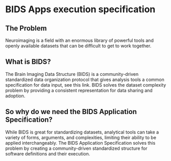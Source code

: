 # BIDS Apps execution specification

## The Problem

Neuroimaging is a field with an enormous library of powerful tools
and openly available datasets that can be difficult to get to work together.

## What is BIDS?

The Brain Imaging Data Structure (BIDS) is a community-driven
standardized data organization protocol that gives analysis tools a common
specification for data input, see this link. BIDS solves the dataset complexity
problem by providing a consistent representation for data sharing and adoption.

## So why do we need the BIDS Application Specification?

While BIDS is great for
standardizing datasets, analytical tools can take a variety of forms, arguments,
and complexities, limiting their ability to be applied interchangeably. The BIDS
Application Specification solves this problem by creating a community-driven
standardized structure for software definitions and their execution.

